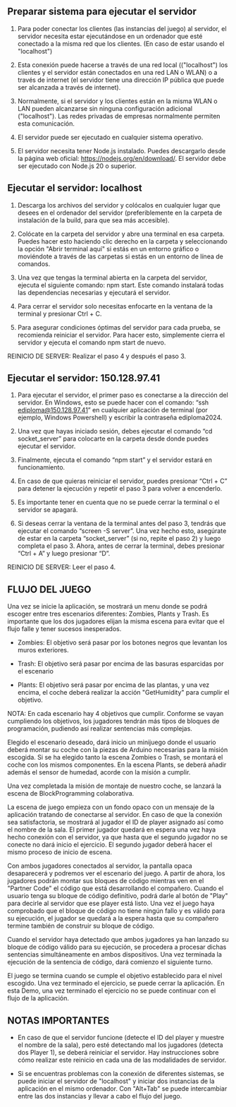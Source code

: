 
## Preparar sistema para ejecutar el servidor

1. Para poder conectar los clientes (las instancias del juego) al servidor, el servidor necesita estar ejecutándose en un ordenador que esté conectado a la misma red que los clientes. (En caso de estar usando el "localhost")

2. Esta conexión puede hacerse a través de una red local (("localhost") los clientes y el servidor están conectados en una red LAN o WLAN) o a través de internet (el servidor tiene una dirección IP pública que puede ser alcanzada a través de internet).

3. Normalmente, si el servidor y los clientes están en la misma WLAN o LAN pueden alcanzarse sin ninguna configuración adicional ("localhost"). Las redes privadas de empresas normalmente permiten esta comunicación.

4. El servidor puede ser ejecutado en cualquier sistema operativo.

5. El servidor necesita tener Node.js instalado. Puedes descargarlo desde la página web oficial: https://nodejs.org/en/download/. El servidor debe ser ejecutado con Node.js 20 o superior.


## Ejecutar el servidor: localhost

1. Descarga los archivos del servidor y colócalos en cualquier lugar que desees en el ordenador del servidor (preferiblemente en la carpeta de instalación de la build, para que sea más accesible).

2. Colócate en la carpeta del servidor y abre una terminal en esa carpeta. Puedes hacer esto haciendo clic derecho en la carpeta y seleccionando la opción "Abrir terminal aquí" si estás en un entorno gráfico o moviéndote a través de las carpetas si estás en un entorno de línea de comandos.

3. Una vez que tengas la terminal abierta en la carpeta del servidor, ejecuta el siguiente comando: npm start. Este comando instalará todas las dependencias necesarias y ejecutará el servidor.

4. Para cerrar el servidor solo necesitas enfocarte en la ventana de la terminal y presionar Ctrl + C.

5. Para asegurar condiciones óptimas del servidor para cada prueba, se recomienda reiniciar el servidor. Para hacer esto, simplemente cierra el servidor y ejecuta el comando npm start de nuevo.

REINICIO DE SERVER: Realizar el paso 4 y después el paso 3.


## Ejecutar el servidor: 150.128.97.41 

1. Para ejecutar el servidor, el primer paso es conectarse a la dirección del servidor. En Windows, esto se puede hacer con el comando: “ssh ediploma@150.128.97.41” en cualquier aplicación de terminal (por ejemplo, Windows Powershell) y escribir la contraseña ediploma2024.

2. Una vez que hayas iniciado sesión, debes ejecutar el comando “cd socket_server” para colocarte en la carpeta desde donde puedes ejecutar el servidor.

3. Finalmente, ejecuta el comando “npm start” y el servidor estará en funcionamiento.

4. En caso de que quieras reiniciar el servidor, puedes presionar “Ctrl + C” para detener la ejecución y repetir el paso 3 para volver a encenderlo.

5. Es importante tener en cuenta que no se puede cerrar la terminal o el servidor se apagará.

6. Si deseas cerrar la ventana de la terminal antes del paso 3, tendrás que ejecutar el comando “screen -S server”. Una vez hecho esto, asegúrate de estar en la carpeta “socket_server” (si no, repite el paso 2) y luego completa el paso 3. Ahora, antes de cerrar la terminal, debes presionar “Ctrl + A” y luego presionar “D”.


REINICIO DE SERVER: Leer el paso 4.


## FLUJO DEL JUEGO

Una vez se inicie la aplicación, se mostrará un menu donde se podrá escoger entre tres escenarios diferentes: Zombies, Plants y Trash. Es importante que los dos jugadores elijan la misma escena para evitar que el flujo falle y tener sucesos inesperados.

- Zombies: El objetivo será pasar por los botones negros que levantan los muros exteriores.

- Trash: El objetivo será pasar por encima de las basuras esparcidas por el escenario

- Plants: El objetivo será pasar por encima de las plantas, y una vez encima, el coche deberá realizar la acción "GetHumidity" para cumplir el objetivo.

NOTA: En cada escenario hay 4 objetivos que cumplir. Conforme se vayan cumpliendo los objetivos, los jugadores tendrán más tipos de bloques de programación, pudiendo así realizar sentencias más complejas.


Elegido el escenario deseado, dará inicio un minijuego donde el usuario deberá montar su coche con la piezas de Arduino necesarias para la misión escogida. Si se ha elegido tanto la escena Zombies o Trash, se montará el coche con los mismos componentes. En la escena Plants, se deberá añadir además el sensor de humedad, acorde con la misión a cumplir.

Una vez completada la misión de montaje de nuestro coche, se lanzará la escena de BlockProgramming colaborativa. 

La escena de juego empieza con un fondo opaco con un mensaje de la aplicación tratando de conectarse al servidor. En caso de que la conexión sea satisfactoria, se mostrará al jugador el ID de player asignado así como el nombre de la sala. El primer jugador quedará en espera una vez haya hecho conexión con el servidor, ya que hasta que el segundo jugador no se conecte no dará inicio el ejercicio. El segundo jugador deberá hacer el mismo proceso de inicio de escena.

Con ambos jugadores conectados al servidor, la pantalla opaca desaparecerá y podremos ver el escenario del juego. A partir de ahora, los jugadores podrán montar sus bloques de código mientras ven en el "Partner Code" el código que está desarrollando el compañero. Cuando el usuario tenga su bloque de código definitivo, podrá darle al botón de "Play" para decirle al servidor que ese player está listo. Una vez el juego haya comprobado que el bloque de código no tiene ningún fallo y es válido para su ejecución, el jugador se quedará a la espera hasta que su compañero termine también de construir su bloque de código. 

Cuando el servidor haya detectado que ambos jugadores ya han lanzado su bloque de código válido para su ejecución, se procedera a procesar dichas sentencias simultáneamente en ambos dispositivos. Una vez terminada la ejecución de la sentencia de código, dará comienzo el siguiente turno.

El juego se termina cuando se cumple el objetivo establecido para el nivel escogido. Una vez terminado el ejercicio, se puede cerrar la aplicación. En esta Demo, una vez terminado el ejercicio no se puede continuar con el flujo de la aplicación.



## NOTAS IMPORTANTES 

- En caso de que el servidor funcione (detecte el ID del player y muestre el nombre de la sala), pero esté detectando mal los jugadores (detecta dos Player 1), se deberá reiniciar el servidor. Hay instrucciones sobre cómo realizar este reinicio en cada una de las modalidades de servidor. 

- Si se encuentras problemas con la conexión de diferentes sistemas, se puede iniciar el servidor de "localhost" y iniciar dos instancias de la aplicación en el mismo ordenador. Con "Alt+Tab" se puede intercambiar entre las dos instancias y llevar a cabo el flujo del juego.

